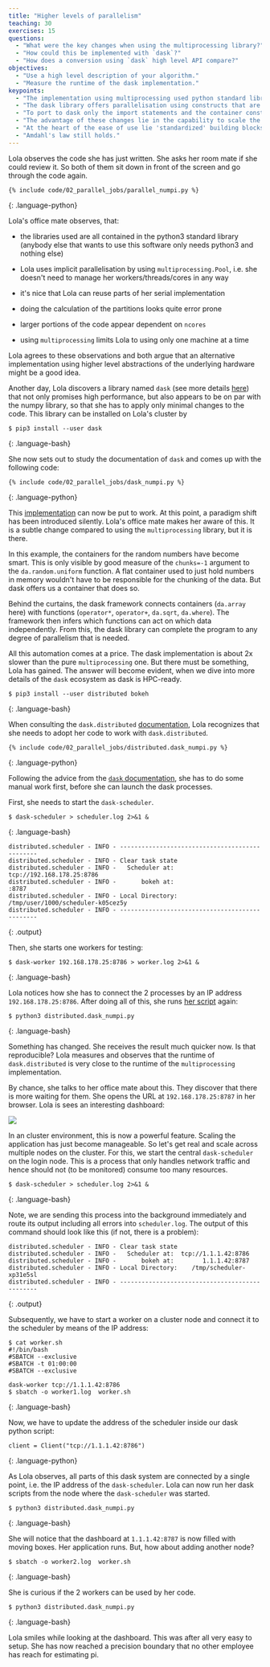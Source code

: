 ```yaml
---
title: "Higher levels of parallelism"
teaching: 30
exercises: 15
questions:
  - "What were the key changes when using the multiprocessing library?"
  - "How could this be implemented with `dask`?"
  - "How does a conversion using `dask` high level API compare?"
objectives:
  - "Use a high level description of your algorithm."
  - "Measure the runtime of the dask implementation."
keypoints:
  - "The implementation using multiprocessing used python standard library components (very portable)."
  - "The dask library offers parallelisation using constructs that are very numpy like."
  - "To port to dask only the import statements and the container construction needs to be changed."
  - "The advantage of these changes lie in the capability to scale the job to larger machines (test locally, scale globally)."
  - "At the heart of the ease of use lie 'standardized' building blocks for algorithms using the map-reduce paradigm."
  - "Amdahl's law still holds."
---
```


Lola observes the code she has just written. She asks her room mate if she could review it. So both of them sit down in front of the screen and go through the code again.

~~~
{% include code/02_parallel_jobs/parallel_numpi.py %}
~~~
{: .language-python}

Lola's office mate observes, that:

- the libraries used are all contained in the python3 standard library   
(anybody else that wants to use this software only needs python3 and nothing else)

- Lola uses implicit parallelisation by using `multiprocessing.Pool`, i.e. she doesn't need to manage her workers/threads/cores in any way

- it's nice that Lola can reuse parts of her serial implementation

- doing the calculation of the partitions looks quite error prone

- larger portions of the code appear dependent on `ncores`

- using `multiprocessing` limits Lola to using only one machine at a time

Lola agrees to these observations and both argue that an alternative implementation using higher level abstractions of the underlying hardware might be a good idea.

Another day, Lola discovers a library named `dask` (see more details [here](https://docs.dask.org/en/latest/)) that not only promises high performance, but also appears to be on par with the numpy library, so that she has to apply only minimal changes to the code. This library can be installed on Lola's cluster by

~~~
$ pip3 install --user dask
~~~
{: .language-bash}

She now sets out to study the documentation of `dask` and comes up with the following code:

~~~
{% include code/02_parallel_jobs/dask_numpi.py %}
~~~
{: .language-python}

This [implementation]({{page.root}}/code/02_parallel_jobs/dask_numpi.py) can now be put to work. At this point, a paradigm shift has been introduced silently. Lola's office mate makes her aware of this. It is a subtle change compared to using the `multiprocessing` library, but it is there. 

In this example, the containers for the random numbers have become smart. This is only visible by good measure of the `chunks=-1` argument to the `da.random.uniform` function. A flat container used to just hold numbers in memory wouldn't have to be responsible for the chunking of the data. But dask offers us a container that does so.

Behind the curtains, the dask framework connects containers (`da.array` here) with functions (`operator*`, `operator+`, `da.sqrt`, `da.where`). The framework then infers which functions can act on which data independently. From this, the dask library can complete the program to any degree of parallelism that is needed. 

All this automation comes at a price. The dask implementation is about 2x slower than the pure `multiprocessing` one. But there must be something, Lola has gained. The answer will become evident, when we dive into more details of the `dask` ecosystem as dask is HPC-ready.

~~~
$ pip3 install --user distributed bokeh
~~~
{: .language-bash}

When consulting the `dask.distributed` [documentation](https://distributed.dask.org/en/latest/index.html), Lola recognizes that she needs to adopt her code to work with `dask.distributed`.

~~~
{% include code/02_parallel_jobs/distributed.dask_numpi.py %}
~~~
{: .language-python}

Following the advice from the [`dask` documentation](https://distributed.dask.org/en/latest/quickstart.html#setup-dask-distributed-the-hard-way), she has to do some manual work first, before she can launch the dask processes.

First, she needs to start the `dask-scheduler`.

~~~
$ dask-scheduler > scheduler.log 2>&1 &
~~~
{: .language-bash}

~~~
distributed.scheduler - INFO - -----------------------------------------------
distributed.scheduler - INFO - Clear task state
distributed.scheduler - INFO -   Scheduler at: tcp://192.168.178.25:8786
distributed.scheduler - INFO -       bokeh at:                     :8787
distributed.scheduler - INFO - Local Directory: /tmp/user/1000/scheduler-k05cez5y
distributed.scheduler - INFO - -----------------------------------------------
~~~
{: .output}

Then, she starts one workers for testing:

~~~
$ dask-worker 192.168.178.25:8786 > worker.log 2>&1 &
~~~
{: .language-bash}

Lola notices how she has to connect the 2 processes by an IP address `192.168.178.25:8786`. After doing all of this, she runs [her script]({{page.root}}/code/02_parallel_jobs/distributed.dask_numpi.py) again:

~~~
$ python3 distributed.dask_numpi.py
~~~
{: .language-bash}

Something has changed. She receives the result much quicker now. Is that reproducible? Lola measures and observes that the runtime of `dask.distributed` is very close to the runtime of the `multiprocessing` implementation.

By chance, she talks to her office mate about this. They discover that there is more waiting for them. She opens the URL at `192.168.178.25:8787` in her browser. Lola is sees an interesting dashboard:

![]({{page.root}}/fig/dask-dashboard_1024px.png)

In an cluster environment, this is now a powerful feature. Scaling the application has just become manageable. So let's get real and scale across multiple nodes on the cluster. For this, we start the central `dask-scheduler` on the login node. This is a process that only handles network traffic and hence should not (to be monitored) consume too many resources.

~~~
$ dask-scheduler > scheduler.log 2>&1 &
~~~
{: .language-bash}

Note, we are sending this process into the background immediately and route its output including all errors into `scheduler.log`. The output of this command should look like this (if not, there is a problem):

~~~
distributed.scheduler - INFO - Clear task state
distributed.scheduler - INFO -   Scheduler at:  tcp://1.1.1.42:8786
distributed.scheduler - INFO -       bokeh at:        1.1.1.42:8787
distributed.scheduler - INFO - Local Directory:    /tmp/scheduler-xp31e5sl
distributed.scheduler - INFO - -----------------------------------------------
~~~
{: .output}

Subsequently, we have to start a worker on a cluster node and connect it to the scheduler by means of the IP address:

~~~
$ cat worker.sh
#!/bin/bash
#SBATCH --exclusive
#SBATCH -t 01:00:00
#SBATCH --exclusive

dask-worker tcp://1.1.1.42:8786
$ sbatch -o worker1.log  worker.sh
~~~
{: .language-bash}

Now, we have to update the address of the scheduler inside our dask python script:

~~~
client = Client("tcp://1.1.1.42:8786")
~~~
{: .language-python}

As Lola observes, all parts of this dask system are connected by a single point, i.e. the IP address of the `dask-scheduler`. Lola can now run her dask scripts from the node where the `dask-scheduler` was started.

~~~
$ python3 distributed.dask_numpi.py
~~~
{: .language-bash}

She will notice that the dashboard at `1.1.1.42:8787` is now filled with moving boxes. Her application runs. But, how about adding another node?

~~~
$ sbatch -o worker2.log  worker.sh
~~~
{: .language-bash}

She is curious if the 2 workers can be used by her code.

~~~
$ python3 distributed.dask_numpi.py
~~~
{: .language-bash}

Lola smiles while looking at the dashboard. This was after all very easy to setup. She has now reached a precision boundary that no other employee has reach for estimating pi.
